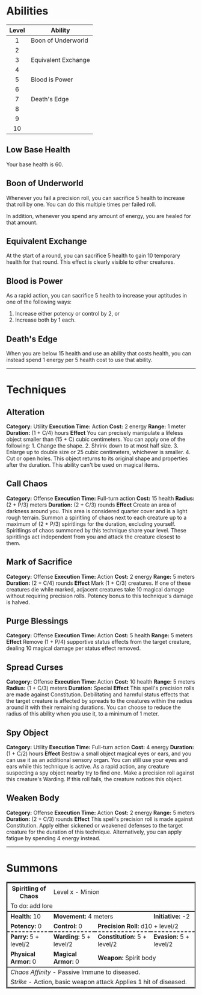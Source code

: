 # Abilities
| Level | Ability             |
| :---: | ------------------- |
|   1   | Boon of Underworld  |
|   2   |                     |
|   3   | Equivalent Exchange |
|   4   |                     |
|   5   | Blood is Power      |
|   6   |                     |
|   7   | Death's Edge        |
|   8   |                     |
|   9   |                     |
|  10   |                     |
## Low Base Health
Your base health is 60.

## Boon of Underworld
Whenever you fail a precision roll, you can sacrifice 5 health to increase that roll by one. You can do this multiple times per failed roll.

In addition, whenever you spend any amount of energy, you are healed for that amount.

## Equivalent Exchange
At the start of a round, you can sacrifice 5 health to gain 10 temporary health for that round. This effect is clearly visible to other creatures.

## Blood is Power
As a rapid action, you can sacrifice 5 health to increase your aptitudes in one of the following ways:
1. Increase either potency or control by 2, or
2. Increase both by 1 each.

## Death's Edge
When you are below 15 health and use an ability that costs health, you can instead spend 1 energy per 5 health cost to use that ability.

---
# Techniques
## Alteration
**Category:** Utility
**Execution Time:** Action
**Cost:** 2 energy
**Range:** 1 meter
**Duration:** (1 + C/4) hours
**Effect**
	You can precisely manipulate a lifeless object smaller than (15 + C) cubic centimeters. You can apply one of the following:
	1. Change the shape.
	2. Shrink down to at most half size.
	3. Enlarge up to double size or 25 cubic centimeters, whichever is smaller.
	4. Cut or open holes.
	This object returns to its original shape and properties after the duration. This ability can't be used on magical items.

## Call Chaos
**Category:** Offense
**Execution Time:** Full-turn action
**Cost:** 15 health
**Radius:** (2 + P/3) meters
**Duration:** (2 + C/3) rounds
**Effect**
	Create an area of darkness around you. This area is considered quarter cover and is a light rough terrain. 
	Summon a spiritling of chaos next to each creature up to a maximum of (2 + P/3) spiritlings for the duration, excluding yourself. Spiritlings of chaos summoned by this technique share your level. These spiritlings act independent from you and attack the creature closest to them.

## Mark of Sacrifice
**Category:** Offense
**Execution Time:** Action
**Cost:** 2 energy
**Range:** 5 meters
**Duration:** (2 + C/4) rounds
**Effect**
	Mark (1 + C/3) creatures. If one of these creatures die while marked, adjacent creatures take 10 magical damage without requiring precision rolls. Potency bonus to this technique's damage is halved.

## Purge Blessings
**Category:** Offense
**Execution Time:** Action
**Cost:** 5 health
**Range:** 5 meters
**Effect**
	Remove (1 + P/4) supportive status effects from the target creature, dealing 10 magical damage per status effect removed.

## Spread Curses
**Category:** Offense
**Execution Time:** Action
**Cost:** 10 health
**Range:** 5 meters
**Radius:** (1 + C/3) meters
**Duration:** Special
**Effect**
	This spell's precision rolls are made against Constitution. 
	Debilitating and harmful status effects that the target creature is affected by spreads to the creatures within the radius around it with their remaining durations. You can choose to reduce the radius of this ability when you use it, to a minimum of 1 meter.

## Spy Object
**Category:** Utility
**Execution Time:** Full-turn action
**Cost:** 4 energy
**Duration:** (1 + C/2) hours
**Effect**
	Bestow a small object magical eyes or ears, and you can use it as an additional sensory organ. You can still use your eyes and ears while this technique is active.
	As a rapid action, any creature suspecting a spy object nearby try to find one. Make a precision roll against this creature's Warding. If this roll fails, the creature notices this object.

## Weaken Body
**Category:** Offense
**Execution Time:** Action
**Cost:** 2 energy 
**Range:** 5 meters
**Duration:** (2 + C/3) rounds
**Effect**
	This spell's precision roll is made against Constitution. 
	Apply either sickened or weakened defenses to the target creature for the duration of this technique. Alternatively, you can apply fatigue by spending 4 energy instead.


---
# Summons

<table style="width: 100%; max-width: 720px; border-style: inset;">
<tr>
<th>Spiritling of Chaos</th>
<td colspan="3">Level x - Minion</td>
</tr>
<tr style="border-bottom: solid 2px"><td colspan="4">To do: add lore</td></tr>
<tr>  
<td><b>Health:</b> 10</td>  
<td colspan="2"><b>Movement:</b> 4 meters</td>  
<td><b>Initiative:</b> -2</td>  
</tr>
<tr style="border-bottom: dashed 2px">
<td><b>Potency:</b> 0</td> 
<td><b>Control:</b> 0</td> 
<td colspan="2"><b>Precision Roll:</b> d10 + level/2</td> 
</tr>
<tr>
<td><b>Parry:</b> 5 + level/2</td>  
<td><b>Warding:</b> 5 + level/2</td>  
<td><b>Constitution:</b> 5 + level/2</td>  
<td><b>Evasion:</b> 5 + level/2</td>  
</tr>
<tr style="border-bottom: solid 2px">  
<td colspan="1"><b>Physical Armor:</b> 0</td>
<td colspan="1"><b>Magical Armor:</b> 0</td>
<td colspan="2"><b>Weapon:</b> Spirit body</td>
</tr>
<tr>
<td colspan="4"><i>Chaos Affinity</i> - Passive
Immune to diseased.
</td>
</tr>
<tr>
<td colspan="4"><i>Strike</i> - Action, basic weapon attack
Applies 1 hit of diseased.
</td>
</tr>
</table>
